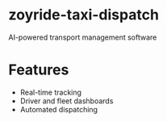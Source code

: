 # zoyride-taxi-dispatch
AI-powered transport management software
# Features
- Real-time tracking
- Driver and fleet dashboards
- Automated dispatching
